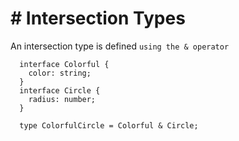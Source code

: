 # # Intersection Types

An intersection type is defined `using the & operator`

```
  interface Colorful {
    color: string;
  }
  interface Circle {
    radius: number;
  }

  type ColorfulCircle = Colorful & Circle;
```
